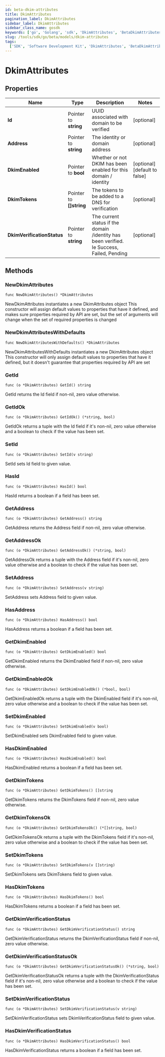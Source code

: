 ```yaml
---
id: beta-dkim-attributes
title: DkimAttributes
pagination_label: DkimAttributes
sidebar_label: DkimAttributes
sidebar_class_name: gosdk
keywords: ['go', 'Golang', 'sdk', 'DkimAttributes', 'BetaDkimAttributes']
slug: /tools/sdk/go/beta/models/dkim-attributes
tags:
  ['SDK', 'Software Development Kit', 'DkimAttributes', 'BetaDkimAttributes']
---
```


# DkimAttributes

## Properties

| Name | Type | Description | Notes |
| --- | --- | --- | --- |
| **Id** | Pointer to **string** | UUID associated with domain to be verified | [optional] |
| **Address** | Pointer to **string** | The identity or domain address | [optional] |
| **DkimEnabled** | Pointer to **bool** | Whether or not DKIM has been enabled for this domain / identity | [optional] [default to false] |
| **DkimTokens** | Pointer to **[]string** | The tokens to be added to a DNS for verification | [optional] |
| **DkimVerificationStatus** | Pointer to **string** | The current status if the domain /identity has been verified. Ie Success, Failed, Pending | [optional] |

## Methods

### NewDkimAttributes

`func NewDkimAttributes() *DkimAttributes`

NewDkimAttributes instantiates a new DkimAttributes object This constructor will assign default values to properties that have it defined, and makes sure properties required by API are set, but the set of arguments will change when the set of required properties is changed

### NewDkimAttributesWithDefaults

`func NewDkimAttributesWithDefaults() *DkimAttributes`

NewDkimAttributesWithDefaults instantiates a new DkimAttributes object This constructor will only assign default values to properties that have it defined, but it doesn't guarantee that properties required by API are set

### GetId

`func (o *DkimAttributes) GetId() string`

GetId returns the Id field if non-nil, zero value otherwise.

### GetIdOk

`func (o *DkimAttributes) GetIdOk() (*string, bool)`

GetIdOk returns a tuple with the Id field if it's non-nil, zero value otherwise and a boolean to check if the value has been set.

### SetId

`func (o *DkimAttributes) SetId(v string)`

SetId sets Id field to given value.

### HasId

`func (o *DkimAttributes) HasId() bool`

HasId returns a boolean if a field has been set.

### GetAddress

`func (o *DkimAttributes) GetAddress() string`

GetAddress returns the Address field if non-nil, zero value otherwise.

### GetAddressOk

`func (o *DkimAttributes) GetAddressOk() (*string, bool)`

GetAddressOk returns a tuple with the Address field if it's non-nil, zero value otherwise and a boolean to check if the value has been set.

### SetAddress

`func (o *DkimAttributes) SetAddress(v string)`

SetAddress sets Address field to given value.

### HasAddress

`func (o *DkimAttributes) HasAddress() bool`

HasAddress returns a boolean if a field has been set.

### GetDkimEnabled

`func (o *DkimAttributes) GetDkimEnabled() bool`

GetDkimEnabled returns the DkimEnabled field if non-nil, zero value otherwise.

### GetDkimEnabledOk

`func (o *DkimAttributes) GetDkimEnabledOk() (*bool, bool)`

GetDkimEnabledOk returns a tuple with the DkimEnabled field if it's non-nil, zero value otherwise and a boolean to check if the value has been set.

### SetDkimEnabled

`func (o *DkimAttributes) SetDkimEnabled(v bool)`

SetDkimEnabled sets DkimEnabled field to given value.

### HasDkimEnabled

`func (o *DkimAttributes) HasDkimEnabled() bool`

HasDkimEnabled returns a boolean if a field has been set.

### GetDkimTokens

`func (o *DkimAttributes) GetDkimTokens() []string`

GetDkimTokens returns the DkimTokens field if non-nil, zero value otherwise.

### GetDkimTokensOk

`func (o *DkimAttributes) GetDkimTokensOk() (*[]string, bool)`

GetDkimTokensOk returns a tuple with the DkimTokens field if it's non-nil, zero value otherwise and a boolean to check if the value has been set.

### SetDkimTokens

`func (o *DkimAttributes) SetDkimTokens(v []string)`

SetDkimTokens sets DkimTokens field to given value.

### HasDkimTokens

`func (o *DkimAttributes) HasDkimTokens() bool`

HasDkimTokens returns a boolean if a field has been set.

### GetDkimVerificationStatus

`func (o *DkimAttributes) GetDkimVerificationStatus() string`

GetDkimVerificationStatus returns the DkimVerificationStatus field if non-nil, zero value otherwise.

### GetDkimVerificationStatusOk

`func (o *DkimAttributes) GetDkimVerificationStatusOk() (*string, bool)`

GetDkimVerificationStatusOk returns a tuple with the DkimVerificationStatus field if it's non-nil, zero value otherwise and a boolean to check if the value has been set.

### SetDkimVerificationStatus

`func (o *DkimAttributes) SetDkimVerificationStatus(v string)`

SetDkimVerificationStatus sets DkimVerificationStatus field to given value.

### HasDkimVerificationStatus

`func (o *DkimAttributes) HasDkimVerificationStatus() bool`

HasDkimVerificationStatus returns a boolean if a field has been set.
